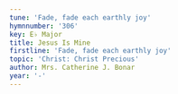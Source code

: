 ```yaml
---
tune: 'Fade, fade each earthly joy'
hymnnumber: '306'
key: E♭ Major
title: Jesus Is Mine
firstline: 'Fade, fade each earthly joy'
topic: 'Christ: Christ Precious'
author: Mrs. Catherine J. Bonar
year: '-'
---
```

